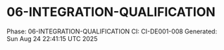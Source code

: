 # 06-INTEGRATION-QUALIFICATION
Phase: 06-INTEGRATION-QUALIFICATION
CI: CI-DE001-008
Generated: Sun Aug 24 22:41:15 UTC 2025
